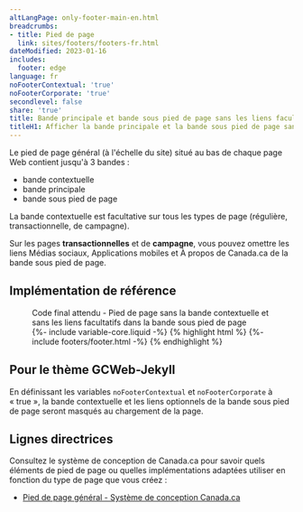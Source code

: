 ```yaml
---
altLangPage: only-footer-main-en.html
breadcrumbs:
- title: Pied de page
  link: sites/footers/footers-fr.html
dateModified: 2023-01-16
includes:
  footer: edge
language: fr
noFooterContextual: 'true'
noFooterCorporate: 'true'
secondlevel: false
share: 'true'
title: Bande principale et bande sous pied de page sans les liens facultatifs
titleH1: Afficher la bande principale et la bande sous pied de page sans les liens facultatifs
---
```

<div class="wb-prettify all-pre hide"></div>

Le pied de page général (à l'échelle du site) situé au bas de chaque page Web contient jusqu'à 3 bandes&nbsp;:
* bande contextuelle
* bande principale
* bande sous pied de page

La bande contextuelle est facultative sur tous les types de page (régulière, transactionnelle, de campagne).

Sur les pages **transactionnelles** et de **campagne**, vous pouvez omettre les liens Médias sociaux, Applications mobiles et À propos de Canada.ca de la bande sous pied de page.

## Implémentation de référence

<figure>
  <figcaption class="h3">Code final attendu - Pied de page sans la bande contextuelle et sans les liens facultatifs dans la bande sous pied de page</figcaption>
{%- include variable-core.liquid -%}
{% highlight html %}
	{%- include footers/footer.html -%}
{% endhighlight %}
</figure>

## Pour le thème GCWeb-Jekyll

En définissant les variables `noFooterContextual` et `noFooterCorporate` à «&nbsp;true&nbsp;», la bande contextuelle et les liens optionnels de la bande sous pied de page seront masqués au chargement de la page.

## Lignes directrices

Consultez le système de conception de Canada.ca pour savoir quels éléments de pied de page ou quelles implémentations adaptées utiliser en fonction du type de page que vous créez&nbsp;:
* [Pied de page général - Système de conception Canada.ca](https://conception.canada.ca/configurations-conception-communes/pied-page.html)